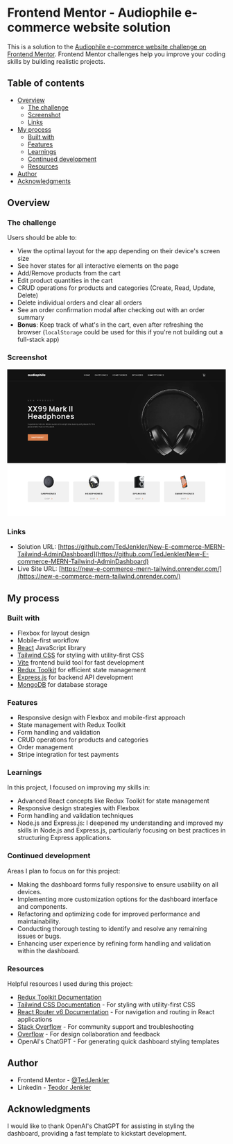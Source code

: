 # Frontend Mentor - Audiophile e-commerce website solution

This is a solution to the [Audiophile e-commerce website challenge on Frontend Mentor](https://www.frontendmentor.io/challenges/audiophile-ecommerce-website-C8cuSd_wx). Frontend Mentor challenges help you improve your coding skills by building realistic projects.

## Table of contents

- [Overview](#overview)
  - [The challenge](#the-challenge)
  - [Screenshot](#screenshot)
  - [Links](#links)
- [My process](#my-process)
  - [Built with](#built-with)
  - [Features](#features)
  - [Learnings](#learnings)
  - [Continued development](#continued-development)
  - [Resources](#resources)
- [Author](#author)
- [Acknowledgments](#acknowledgments)

## Overview

### The challenge

Users should be able to:

- View the optimal layout for the app depending on their device's screen size
- See hover states for all interactive elements on the page
- Add/Remove products from the cart
- Edit product quantities in the cart
- CRUD operations for products and categories (Create, Read, Update, Delete)
- Delete individual orders and clear all orders
- See an order confirmation modal after checking out with an order summary
- **Bonus**: Keep track of what's in the cart, even after refreshing the browser (`localStorage` could be used for this if you're not building out a full-stack app)

### Screenshot

![Screenshot](./screenshot.png)

### Links

- Solution URL: [https://github.com/TedJenkler/New-E-commerce-MERN-Tailwind-AdminDashboard](https://github.com/TedJenkler/New-E-commerce-MERN-Tailwind-AdminDashboard)
- Live Site URL: [https://new-e-commerce-mern-tailwind.onrender.com/](https://new-e-commerce-mern-tailwind.onrender.com/)

## My process

### Built with

- Flexbox for layout design
- Mobile-first workflow
- [React](https://reactjs.org/) JavaScript library
- [Tailwind CSS](https://tailwindcss.com/) for styling with utility-first CSS
- [Vite](https://vitejs.dev/) frontend build tool for fast development
- [Redux Toolkit](https://redux-toolkit.js.org/) for efficient state management
- [Express.js](https://expressjs.com/) for backend API development
- [MongoDB](https://www.mongodb.com/) for database storage

### Features

- Responsive design with Flexbox and mobile-first approach
- State management with Redux Toolkit
- Form handling and validation
- CRUD operations for products and categories
- Order management
- Stripe integration for test payments

### Learnings

In this project, I focused on improving my skills in:

- Advanced React concepts like Redux Toolkit for state management
- Responsive design strategies with Flexbox
- Form handling and validation techniques
- Node.js and Express.js: I deepened my understanding and improved my skills in Node.js and Express.js, particularly focusing on best practices in structuring Express applications.

### Continued development

Areas I plan to focus on for this project:

- Making the dashboard forms fully responsive to ensure usability on all devices.
- Implementing more customization options for the dashboard interface and components.
- Refactoring and optimizing code for improved performance and maintainability.
- Conducting thorough testing to identify and resolve any remaining issues or bugs.
- Enhancing user experience by refining form handling and validation within the dashboard.

### Resources

Helpful resources I used during this project:

- [Redux Toolkit Documentation](https://redux-toolkit.js.org/)
- [Tailwind CSS Documentation](https://tailwindcss.com/docs) - For styling with utility-first CSS
- [React Router v6 Documentation](https://reactrouter.com/docs/en/v6/getting-started/introduction) - For navigation and routing in React applications
- [Stack Overflow](https://stackoverflow.com/) - For community support and troubleshooting
- [Overflow](https://overflow.io/) - For design collaboration and feedback
- OpenAI's ChatGPT - For generating quick dashboard styling templates

## Author

- Frontend Mentor - [@TedJenkler](https://www.frontendmentor.io/profile/TedJenkler)
- Linkedin - [Teodor Jenkler](https://www.linkedin.com/in/tedjenklerwebdeveloper/)

## Acknowledgments

I would like to thank OpenAI's ChatGPT for assisting in styling the dashboard, providing a fast template to kickstart development.
